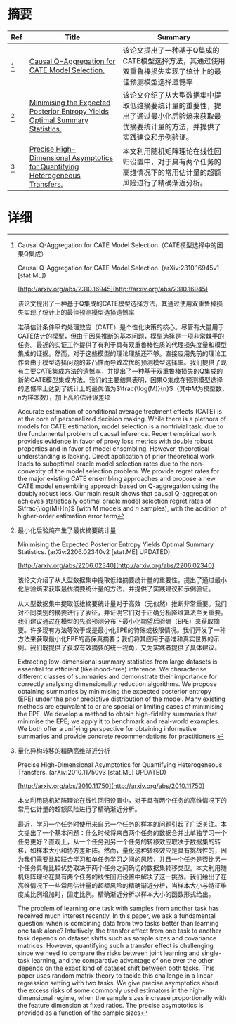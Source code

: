 # 摘要

| Ref | Title | Summary |
| --- | --- | --- |
| [^1] | [Causal Q-Aggregation for CATE Model Selection.](http://arxiv.org/abs/2310.16945) | 该论文提出了一种基于Q集成的CATE模型选择方法，其通过使用双重鲁棒损失实现了统计上的最佳预测模型选择遗憾率 |
| [^2] | [Minimising the Expected Posterior Entropy Yields Optimal Summary Statistics.](http://arxiv.org/abs/2206.02340) | 该论文介绍了从大型数据集中提取低维摘要统计量的重要性，提出了通过最小化后验熵来获取最优摘要统计量的方法，并提供了实践建议和示例验证。 |
| [^3] | [Precise High-Dimensional Asymptotics for Quantifying Heterogeneous Transfers.](http://arxiv.org/abs/2010.11750) | 本文利用随机矩阵理论在线性回归设置中，对于具有两个任务的高维情况下的常用估计量的超额风险进行了精确渐近分析。 |

# 详细

[^1]: Causal Q-Aggregation for CATE Model Selection（CATE模型选择中的因果Q集成）

    Causal Q-Aggregation for CATE Model Selection. (arXiv:2310.16945v1 [stat.ML])

    [http://arxiv.org/abs/2310.16945](http://arxiv.org/abs/2310.16945)

    该论文提出了一种基于Q集成的CATE模型选择方法，其通过使用双重鲁棒损失实现了统计上的最佳预测模型选择遗憾率

    

    准确估计条件平均处理效应（CATE）是个性化决策的核心。尽管有大量用于CATE估计的模型，但由于因果推断的基本问题，模型选择是一项非常棘手的任务。最近的实证工作提供了有利于具有双重鲁棒性质的代理损失度量和模型集成的证据。然而，对于这些模型的理论理解还不够。直接应用先前的理论工作会由于模型选择问题的非凸性而导致次优的预测模型选择率。我们提供了现有主要CATE集成方法的遗憾率，并提出了一种基于双重鲁棒损失的Q集成的新的CATE模型集成方法。我们的主要结果表明，因果Q集成在预测模型选择的遗憾率上达到了统计上的最优值为$\frac{\log(M)}{n}$（其中$M$为模型数，$n$为样本数），加上高阶估计误差项

    Accurate estimation of conditional average treatment effects (CATE) is at the core of personalized decision making. While there is a plethora of models for CATE estimation, model selection is a nontrivial task, due to the fundamental problem of causal inference. Recent empirical work provides evidence in favor of proxy loss metrics with double robust properties and in favor of model ensembling. However, theoretical understanding is lacking. Direct application of prior theoretical work leads to suboptimal oracle model selection rates due to the non-convexity of the model selection problem. We provide regret rates for the major existing CATE ensembling approaches and propose a new CATE model ensembling approach based on Q-aggregation using the doubly robust loss. Our main result shows that causal Q-aggregation achieves statistically optimal oracle model selection regret rates of $\frac{\log(M)}{n}$ (with $M$ models and $n$ samples), with the addition of higher-order estimation error term
    
[^2]: 最小化后验熵产生了最优摘要统计量

    Minimising the Expected Posterior Entropy Yields Optimal Summary Statistics. (arXiv:2206.02340v2 [stat.ME] UPDATED)

    [http://arxiv.org/abs/2206.02340](http://arxiv.org/abs/2206.02340)

    该论文介绍了从大型数据集中提取低维摘要统计量的重要性，提出了通过最小化后验熵来获取最优摘要统计量的方法，并提供了实践建议和示例验证。

    

    从大型数据集中提取低维摘要统计量对于高效（无似然）推断非常重要。我们对不同类别的摘要进行了表征，并证明它们对于正确分析降维算法至关重要。我们建议通过在模型的先验预测分布下最小化期望后验熵（EPE）来获取摘要。许多现有方法等效于或是最小化EPE的特殊或极限情况。我们开发了一种方法来获取最小化EPE的高保真摘要；我们将其应用于基准和真实世界的示例。我们既提供了获取有效摘要的统一视角，又为实践者提供了具体建议。

    Extracting low-dimensional summary statistics from large datasets is essential for efficient (likelihood-free) inference. We characterise different classes of summaries and demonstrate their importance for correctly analysing dimensionality reduction algorithms. We propose obtaining summaries by minimising the expected posterior entropy (EPE) under the prior predictive distribution of the model. Many existing methods are equivalent to or are special or limiting cases of minimising the EPE. We develop a method to obtain high-fidelity summaries that minimise the EPE; we apply it to benchmark and real-world examples. We both offer a unifying perspective for obtaining informative summaries and provide concrete recommendations for practitioners.
    
[^3]: 量化异构转移的精确高维渐近分析

    Precise High-Dimensional Asymptotics for Quantifying Heterogeneous Transfers. (arXiv:2010.11750v3 [stat.ML] UPDATED)

    [http://arxiv.org/abs/2010.11750](http://arxiv.org/abs/2010.11750)

    本文利用随机矩阵理论在线性回归设置中，对于具有两个任务的高维情况下的常用估计量的超额风险进行了精确渐近分析。

    

    最近，学习一个任务时使用来自另一个任务的样本的问题引起了广泛关注。本文提出了一个基本问题：什么时候将来自两个任务的数据合并比单独学习一个任务更好？直观上，从一个任务到另一个任务的转移效应取决于数据集的转移，如样本大小和协方差矩阵。然而，量化这种转移效应是具有挑战性的，因为我们需要比较联合学习和单任务学习之间的风险，并且一个任务是否比另一个任务具有比较优势取决于两个任务之间确切的数据集转移类型。本文利用随机矩阵理论在具有两个任务的线性回归设置中解决了这一挑战。我们给出了在高维情况下一些常用估计量的超额风险的精确渐近分析，当样本大小与特征维度成比例增加时，固定比例。精确渐近分析以样本大小的函数形式给出。

    The problem of learning one task with samples from another task has received much interest recently. In this paper, we ask a fundamental question: when is combining data from two tasks better than learning one task alone? Intuitively, the transfer effect from one task to another task depends on dataset shifts such as sample sizes and covariance matrices. However, quantifying such a transfer effect is challenging since we need to compare the risks between joint learning and single-task learning, and the comparative advantage of one over the other depends on the exact kind of dataset shift between both tasks. This paper uses random matrix theory to tackle this challenge in a linear regression setting with two tasks. We give precise asymptotics about the excess risks of some commonly used estimators in the high-dimensional regime, when the sample sizes increase proportionally with the feature dimension at fixed ratios. The precise asymptotics is provided as a function of the sample sizes 
    

